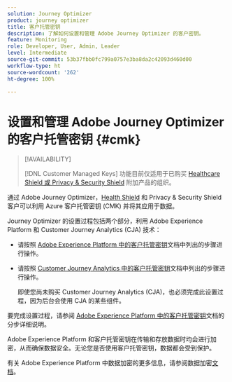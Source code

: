 ```yaml
---
solution: Journey Optimizer
product: journey optimizer
title: 客户托管密钥
description: 了解如何设置和管理 Adobe Journey Optimizer 的客户密钥。
feature: Monitoring
role: Developer, User, Admin, Leader
level: Intermediate
source-git-commit: 53b37fbb0fc799a0757e3ba8da2c42093d460d00
workflow-type: ht
source-wordcount: '262'
ht-degree: 100%

---
```


# 设置和管理 Adobe Journey Optimizer 的客户托管密钥 {#cmk}

>[!AVAILABILITY]
>
>[!DNL Customer Managed Keys] 功能目前仅适用于已购买 [Healthcare Shield 或 Privacy &amp; Security Shield](https://experienceleague.adobe.com/docs/events/customer-data-management-voices-recordings/governance/healthcare-shield.html?lang=zh-Hans) 附加产品的组织。

通过 Adobe Journey Optimizer，[Health Shield](https://www.adobe.com/cn/trust/compliance/hipaa-ready.html) 和 Privacy &amp; Security Shield 客户可以利用 Azure 客户托管密钥 (CMK) 并将其应用于数据。

Journey Optimizer 的设置过程包括两个部分，利用 Adobe Experience Platform 和 Customer Journey Analytics (CJA) 技术：

* 请按照 [Adobe Experience Platform 中的客户托管密钥](https://experienceleague.adobe.com/docs/experience-platform/landing/governance-privacy-security/customer-managed-keys.html?lang=zh-Hans)文档中列出的步骤进行操作。

* 请按照 [Customer Journey Analytics 中的客户托管密钥](https://experienceleague.adobe.com/docs/analytics-platform/using/cja-privacy/cmk.html?lang=zh-Hans)文档中列出的步骤进行操作。

  即使您尚未购买 Customer Journey Analytics (CJA)，也必须完成此设置过程，因为后台会使用 CJA 的某些组件。

要完成设置过程，请参阅 [Adobe Experience Platform 中的客户托管密钥](https://experienceleague.adobe.com/docs/experience-platform/landing/governance-privacy-security/encryption.html?lang=zh-Hans)文档的分步详细说明。

Adobe Experience Platform 和客户托管密钥在传输和存放数据时均会进行加密，从而确保数据安全。无论您是否使用客户托管密钥，数据都会受到保护。

有关 Adobe Experience Platform 中数据加密的更多信息，请参阅数据加密[文档](https://experienceleague.adobe.com/docs/experience-platform/landing/governance-privacy-security/encryption.html?lang=zh-Hans)。